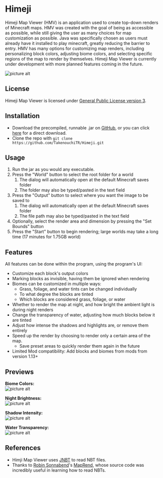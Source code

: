 # Himeji
Himeji Map Viewer (HMV) is an application used to create top-down renders of Minecraft maps. HMV was created with the goal of being as accessible as possible, while still giving the user as many choices for map customization as possible. Java was specifically chosen as users must already have it installed to play minecraft, greatly reducing the barrier to entry. HMV has many options for customizing map renders, including personalizing block colors, adjusting biome colors, and selecting specific regions of the map to render by themselves. Himeji Map Viewer is currently under development with more planned features coming in the future.

![picture alt](https://tknouchi.files.wordpress.com/2020/03/sample.png)

## License
Himeji Map Viewer is licensed under [General Public License version 3](https://www.gnu.org/licenses/).

## Installation
- Download the precompiled, runnable .jar on [GitHub](https://github.com/TakenouchiTR/Himeji/blob/master/HMV.jar), or you can click [here](https://github.com/TakenouchiTR/Himeji/blob/master/HMV.jar?raw=true) for a direct download.
- Clone the repo with `git clone https://github.com/TakenouchiTR/Himeji.git`

## Usage
1. Run the jar as you would any executable.
2. Press the "World" button to select the root folder for a world
    1. The dialog will automatically open at the default Minecraft saves folder
    2. The folder may also be typed/pasted in the text field
3. Press the "Output" button to select where you want the image to be saved to
    1. The dialog will automatically open at the default Minecraft saves folder
    2. The file path may also be typed/pasted in the text field
4. Optionally, select the render area and dimension by pressing the "Set Bounds" button
5. Press the "Start" button to begin rendering; large worlds may take a long time (17 minutes for 1.75GB world)

## Features
All features can be done within the program, using the program's UI:
- Customize each block's output colors
- Marking blocks as invisible, having them be ignored when rendering
- Biomes can be customized in multiple ways:
  - Grass, foliage, and water tints can be changed individually
  - To what degree the blocks are tinted
  - Which blocks are considered grass, foliage, or water
- Whether to render the map at night, and how bright the ambient light is during night renders
- Change the transparency of water, adjusting how much blocks below it are tinted
- Adjust how intense the shadows and highlights are, or remove them entirely
- Speed up the render by choosing to render only a certain area of the map.
  - Save preset areas to quickly render them again in the future
- Limited Mod compatibility: Add blocks and biomes from mods from version 1.13+


## Previews
**Biome Colors:**\
![picture alt](https://i.imgur.com/SYd99pF.gif)

**Night Brightness:**\
![picture alt](https://i.imgur.com/JBekjB1.gif)

**Shadow Intensity:**\
![picture alt](https://i.imgur.com/tkDDjjN.gif)

**Water Transparency:**\
![picture alt](https://i.imgur.com/0lmmjIx.gif)

## References
- Himji Map Viewer uses [JNBT](http://jnbt.sourceforge.net/) to read NBT files.
- Thanks to [Robin Sonnabend](https://github.com/YSelfTool)'s [MapRend](https://github.com/YSelfTool/MapRend), whose source code was incredibly useful in learning how to read NBTs.
